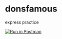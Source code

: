 # donsfamous
express practice

[![Run in Postman](https://run.pstmn.io/button.svg)](https://app.getpostman.com/run-collection/30b9d2ae0790786e375b)
